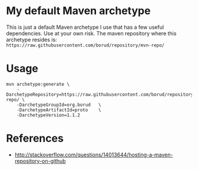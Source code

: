 # My default Maven archetype

This is just a default Maven archetype I use that has a few useful
dependencies.  Use at your own risk.  The maven repository where this archetype
resides is:  `https://raw.githubusercontent.com/borud/repository/mvn-repo/`

# Usage

    mvn archetype:generate \
    	-DarchetypeRepository=https://raw.githubusercontent.com/borud/repository/mvn-repo/ \
        -DarchetypeGroupId=org.borud   \
        -DarchetypeArtifactId=proto    \
        -DarchetypeVersion=1.1.2
    
# References

  - http://stackoverflow.com/questions/14013644/hosting-a-maven-repository-on-github
